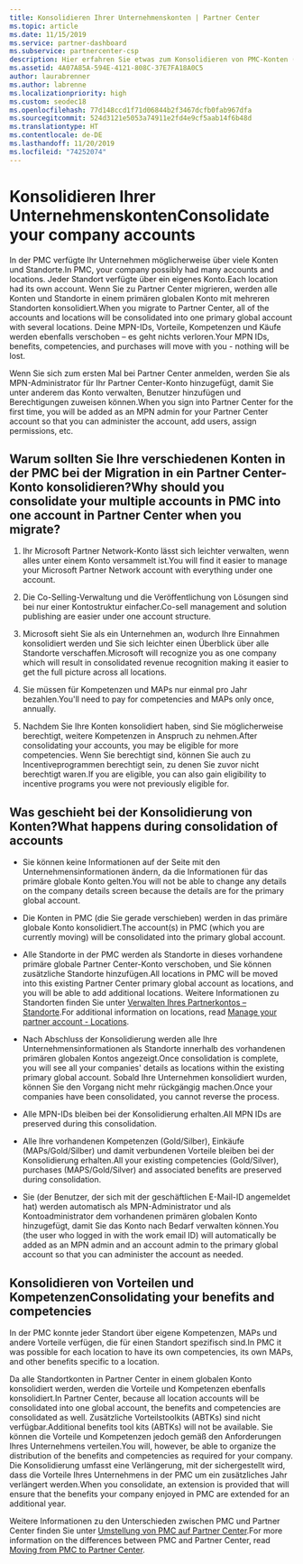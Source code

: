 ```yaml
---
title: Konsolidieren Ihrer Unternehmenskonten | Partner Center
ms.topic: article
ms.date: 11/15/2019
ms.service: partner-dashboard
ms.subservice: partnercenter-csp
description: Hier erfahren Sie etwas zum Konsolidieren von PMC-Konten (Partner Membership Center) in einem einzigen Konto in Partner Center. Dieser Vorgang erfolgt, wenn Sie von PMC zu Partner Center migrieren.
ms.assetid: 4A07A85A-594E-4121-808C-37E7FA18A0C5
author: laurabrenner
ms.author: labrenne
ms.localizationpriority: high
ms.custom: seodec18
ms.openlocfilehash: 77d148ccd1f71d06844b2f3467dcfb0fab967dfa
ms.sourcegitcommit: 524d3121e5053a74911e2fd4e9cf5aab14f6b48d
ms.translationtype: HT
ms.contentlocale: de-DE
ms.lasthandoff: 11/20/2019
ms.locfileid: "74252074"
---
```

# <a name="consolidate-your-company-accounts"></a><span data-ttu-id="471d4-104">Konsolidieren Ihrer Unternehmenskonten</span><span class="sxs-lookup"><span data-stu-id="471d4-104">Consolidate your company accounts</span></span>

<span data-ttu-id="471d4-105">In der PMC verfügte Ihr Unternehmen möglicherweise über viele Konten und Standorte.</span><span class="sxs-lookup"><span data-stu-id="471d4-105">In PMC, your company possibly had many accounts and locations.</span></span> <span data-ttu-id="471d4-106">Jeder Standort verfügte über ein eigenes Konto.</span><span class="sxs-lookup"><span data-stu-id="471d4-106">Each location had its own account.</span></span> <span data-ttu-id="471d4-107">Wenn Sie zu Partner Center migrieren, werden alle Konten und Standorte in einem primären globalen Konto mit mehreren Standorten konsolidiert.</span><span class="sxs-lookup"><span data-stu-id="471d4-107">When you migrate to Partner Center, all of the accounts and locations will be consolidated into one primary global account with several locations.</span></span> <span data-ttu-id="471d4-108">Deine MPN-IDs, Vorteile, Kompetenzen und Käufe werden ebenfalls verschoben – es geht nichts verloren.</span><span class="sxs-lookup"><span data-stu-id="471d4-108">Your MPN IDs, benefits, competencies, and purchases will move with you - nothing will be lost.</span></span> 

<span data-ttu-id="471d4-109">Wenn Sie sich zum ersten Mal bei Partner Center anmelden, werden Sie als MPN-Administrator für Ihr Partner Center-Konto hinzugefügt, damit Sie unter anderem das Konto verwalten, Benutzer hinzufügen und Berechtigungen zuweisen können.</span><span class="sxs-lookup"><span data-stu-id="471d4-109">When you sign into Partner Center for the first time, you will be added as an MPN admin for your Partner Center account so that you can administer the account, add users, assign permissions, etc.</span></span> 

## <a name="why-should-you-consolidate-your-multiple-accounts-in-pmc-into-one-account-in-partner-center-when-you-migrate"></a><span data-ttu-id="471d4-110">Warum sollten Sie Ihre verschiedenen Konten in der PMC bei der Migration in ein Partner Center-Konto konsolidieren?</span><span class="sxs-lookup"><span data-stu-id="471d4-110">Why should you consolidate your multiple accounts in PMC into one account in Partner Center when you migrate?</span></span>

1. <span data-ttu-id="471d4-111">Ihr Microsoft Partner Network-Konto lässt sich leichter verwalten, wenn alles unter einem Konto versammelt ist.</span><span class="sxs-lookup"><span data-stu-id="471d4-111">You will find it easier to manage your Microsoft Partner Network account with everything under one account.</span></span>

2. <span data-ttu-id="471d4-112">Die Co-Selling-Verwaltung und die Veröffentlichung von Lösungen sind bei nur einer Kontostruktur einfacher.</span><span class="sxs-lookup"><span data-stu-id="471d4-112">Co-sell management and solution publishing are easier under one account structure.</span></span>

3. <span data-ttu-id="471d4-113">Microsoft sieht Sie als ein Unternehmen an, wodurch Ihre Einnahmen konsolidiert werden und Sie sich leichter einen Überblick über alle Standorte verschaffen.</span><span class="sxs-lookup"><span data-stu-id="471d4-113">Microsoft will recognize you as one company which will result in consolidated revenue recognition making it easier to get the full picture across all locations.</span></span>  

4. <span data-ttu-id="471d4-114">Sie müssen für Kompetenzen und MAPs nur einmal pro Jahr bezahlen.</span><span class="sxs-lookup"><span data-stu-id="471d4-114">You'll need to pay for competencies and MAPs only once, annually.</span></span>

5. <span data-ttu-id="471d4-115">Nachdem Sie Ihre Konten konsolidiert haben, sind Sie möglicherweise berechtigt, weitere Kompetenzen in Anspruch zu nehmen.</span><span class="sxs-lookup"><span data-stu-id="471d4-115">After consolidating your accounts, you may be eligible for more competencies.</span></span> <span data-ttu-id="471d4-116">Wenn Sie berechtigt sind, können Sie auch zu Incentiveprogrammen berechtigt sein, zu denen Sie zuvor nicht berechtigt waren.</span><span class="sxs-lookup"><span data-stu-id="471d4-116">If you are eligible, you can also gain eligibility to incentive programs you were not previously eligible for.</span></span>


## <a name="what-happens-during-consolidation-of-accounts"></a><span data-ttu-id="471d4-117">Was geschieht bei der Konsolidierung von Konten?</span><span class="sxs-lookup"><span data-stu-id="471d4-117">What happens during consolidation of accounts</span></span>

- <span data-ttu-id="471d4-118">Sie können keine Informationen auf der Seite mit den Unternehmensinformationen ändern, da die Informationen für das primäre globale Konto gelten.</span><span class="sxs-lookup"><span data-stu-id="471d4-118">You will not be able to change any details on the company details screen because the details are for the primary global account.</span></span> 

- <span data-ttu-id="471d4-119">Die Konten in PMC (die Sie gerade verschieben) werden in das primäre globale Konto konsolidiert.</span><span class="sxs-lookup"><span data-stu-id="471d4-119">The account(s) in PMC (which you are currently moving) will be consolidated into the primary global account.</span></span> 

- <span data-ttu-id="471d4-120">Alle Standorte in der PMC werden als Standorte in dieses vorhandene primäre globale Partner Center-Konto verschoben, und Sie können zusätzliche Standorte hinzufügen.</span><span class="sxs-lookup"><span data-stu-id="471d4-120">All locations in PMC will be moved into this existing Partner Center primary global account as locations, and you will be able to add additional locations.</span></span> <span data-ttu-id="471d4-121">Weitere Informationen zu Standorten finden Sie unter [Verwalten Ihres Partnerkontos – Standorte](manage-locations.md).</span><span class="sxs-lookup"><span data-stu-id="471d4-121">For additional information on locations, read  [Manage your partner account - Locations](manage-locations.md).</span></span>

- <span data-ttu-id="471d4-122">Nach Abschluss der Konsolidierung werden alle Ihre Unternehmensinformationen als Standorte innerhalb des vorhandenen primären globalen Kontos angezeigt.</span><span class="sxs-lookup"><span data-stu-id="471d4-122">Once consolidation is complete, you will see all your companies' details as locations within the existing primary global account.</span></span> <span data-ttu-id="471d4-123">Sobald Ihre Unternehmen konsolidiert wurden, können Sie den Vorgang nicht mehr rückgängig machen.</span><span class="sxs-lookup"><span data-stu-id="471d4-123">Once your companies have been consolidated, you cannot reverse the process.</span></span>

- <span data-ttu-id="471d4-124">Alle MPN-IDs bleiben bei der Konsolidierung erhalten.</span><span class="sxs-lookup"><span data-stu-id="471d4-124">All MPN IDs are preserved during this consolidation.</span></span>

- <span data-ttu-id="471d4-125">Alle Ihre vorhandenen Kompetenzen (Gold/Silber), Einkäufe (MAPs/Gold/Silber) und damit verbundenen Vorteile bleiben bei der Konsolidierung erhalten.</span><span class="sxs-lookup"><span data-stu-id="471d4-125">All your existing competencies (Gold/Silver), purchases (MAPS/Gold/Silver) and associated benefits are preserved during consolidation.</span></span>

- <span data-ttu-id="471d4-126">Sie (der Benutzer, der sich mit der geschäftlichen E-Mail-ID angemeldet hat) werden automatisch als MPN-Administrator und als Kontoadministrator dem vorhandenen primären globalen Konto hinzugefügt, damit Sie das Konto nach Bedarf verwalten können.</span><span class="sxs-lookup"><span data-stu-id="471d4-126">You (the user who logged in with the work email ID) will automatically be added as an MPN admin and an account admin to the primary global account so that you can administer the account as needed.</span></span> 


## <a name="consolidating-your-benefits-and-competencies"></a><span data-ttu-id="471d4-127">Konsolidieren von Vorteilen und Kompetenzen</span><span class="sxs-lookup"><span data-stu-id="471d4-127">Consolidating your benefits and competencies</span></span>

<span data-ttu-id="471d4-128">In der PMC konnte jeder Standort über eigene Kompetenzen, MAPs und andere Vorteile verfügen, die für einen Standort spezifisch sind.</span><span class="sxs-lookup"><span data-stu-id="471d4-128">In PMC it was possible for each location to have its own competencies, its own MAPs, and other benefits specific to a location.</span></span>

<span data-ttu-id="471d4-129">Da alle Standortkonten in Partner Center in einem globalen Konto konsolidiert werden, werden die Vorteile und Kompetenzen ebenfalls konsolidiert.</span><span class="sxs-lookup"><span data-stu-id="471d4-129">In Partner Center, because all location accounts will be consolidated into one global account, the benefits and competencies are consolidated as well.</span></span> <span data-ttu-id="471d4-130">Zusätzliche Vorteilstoolkits (ABTKs) sind nicht verfügbar.</span><span class="sxs-lookup"><span data-stu-id="471d4-130">Additional benefits tool kits (ABTKs) will not be available.</span></span> <span data-ttu-id="471d4-131">Sie können die Vorteile und Kompetenzen jedoch gemäß den Anforderungen Ihres Unternehmens verteilen.</span><span class="sxs-lookup"><span data-stu-id="471d4-131">You will, however, be able to organize the distribution of the benefits and competencies as required for your company.</span></span> <span data-ttu-id="471d4-132">Die Konsolidierung umfasst eine Verlängerung, mit der sichergestellt wird, dass die Vorteile Ihres Unternehmens in der PMC um ein zusätzliches Jahr verlängert werden.</span><span class="sxs-lookup"><span data-stu-id="471d4-132">When you consolidate, an extension is provided that will ensure that the benefits your company enjoyed in PMC are extended for an additional year.</span></span>

<span data-ttu-id="471d4-133">Weitere Informationen zu den Unterschieden zwischen PMC und Partner Center finden Sie unter [Umstellung von PMC auf Partner Center](guide-to-migration.md).</span><span class="sxs-lookup"><span data-stu-id="471d4-133">For more information on the differences between PMC and Partner Center, read [Moving from PMC to Partner Center](guide-to-migration.md).</span></span>

